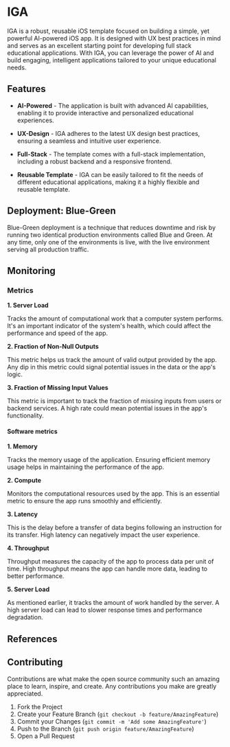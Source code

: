 # IGA

IGA is a robust, reusable iOS template focused on building a simple, yet powerful AI-powered iOS app. It is designed with UX best practices in mind and serves as an excellent starting point for developing full stack educational applications. With IGA, you can leverage the power of AI and build engaging, intelligent applications tailored to your unique educational needs.

## Features

* **AI-Powered** - The application is built with advanced AI capabilities, enabling it to provide interactive and personalized educational experiences.

* **UX-Design** - IGA adheres to the latest UX design best practices, ensuring a seamless and intuitive user experience.

* **Full-Stack** - The template comes with a full-stack implementation, including a robust backend and a responsive frontend. 

* **Reusable Template** - IGA can be easily tailored to fit the needs of different educational applications, making it a highly flexible and reusable template.

## Deployment: Blue-Green

Blue-Green deployment is a technique that reduces downtime and risk by running two identical production environments called Blue and Green. At any time, only one of the environments is live, with the live environment serving all production traffic.

## Monitoring

### Metrics

**1. Server Load**

Tracks the amount of computational work that a computer system performs. It's an important indicator of the system's health, which could affect the performance and speed of the app.

**2. Fraction of Non-Null Outputs**

This metric helps us track the amount of valid output provided by the app. Any dip in this metric could signal potential issues in the data or the app's logic.

**3. Fraction of Missing Input Values**

This metric is important to track the fraction of missing inputs from users or backend services. A high rate could mean potential issues in the app's functionality.

#### Software metrics 

**1. Memory**

Tracks the memory usage of the application. Ensuring efficient memory usage helps in maintaining the performance of the app.

**2. Compute**

Monitors the computational resources used by the app. This is an essential metric to ensure the app runs smoothly and efficiently.

**3. Latency**

This is the delay before a transfer of data begins following an instruction for its transfer. High latency can negatively impact the user experience.

**4. Throughput**

Throughput measures the capacity of the app to process data per unit of time. High throughput means the app can handle more data, leading to better performance.

**5. Server Load**

As mentioned earlier, it tracks the amount of work handled by the server. A high server load can lead to slower response times and performance degradation.

## References 



## Contributing

Contributions are what make the open source community such an amazing place to learn, inspire, and create. Any contributions you make are greatly appreciated.

1. Fork the Project
2. Create your Feature Branch (`git checkout -b feature/AmazingFeature`)
3. Commit your Changes (`git commit -m 'Add some AmazingFeature'`)
4. Push to the Branch (`git push origin feature/AmazingFeature`)
5. Open a Pull Request
